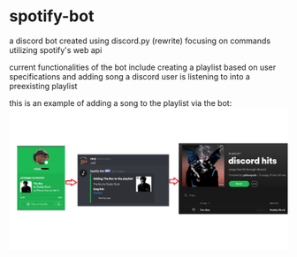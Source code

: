 # spotify-bot
a discord bot created using discord.py (rewrite) focusing on commands utilizing spotify's web api

current functionalities of the bot include creating a playlist based on user specifications and adding song a discord user is listening to into a preexisting playlist

this is an example of adding a song to the playlist via the bot:
![](images/Add%20Song%20Example.png)
